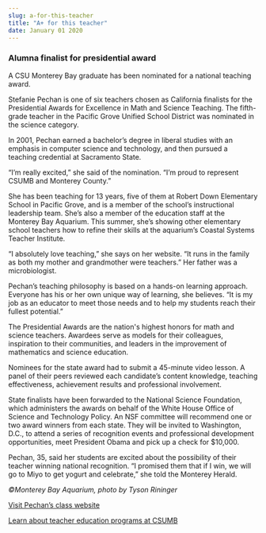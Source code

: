 ```yaml
---
slug: a-for-this-teacher
title: "A+ for this teacher"
date: January 01 2020
---
```


  
<h3>Alumna finalist for presidential award</h3>
<p>
  A CSU Monterey Bay graduate has been nominated for a national teaching award.
</p>
<p>
  Stefanie Pechan is one of six teachers chosen as California finalists for the
  Presidential Awards for Excellence in Math and Science Teaching. The
  fifth-grade teacher in the Pacific Grove Unified School District was nominated
  in the science category.
</p>
<p>
  In 2001, Pechan earned a bachelor’s degree in liberal studies with an emphasis
  in computer science and technology, and then pursued a teaching credential at
  Sacramento State.
</p>
<p>
  “I’m really excited,” she said of the nomination. “I’m proud to represent
  CSUMB and Monterey County.”
</p>
<p>
  She has been teaching for 13 years, five of them at Robert Down Elementary
  School in Pacific Grove, and is a member of the school’s instructional
  leadership team. She’s also a member of the education staff at the Monterey
  Bay Aquarium. This summer, she’s showing other elementary school teachers how
  to refine their skills at the aquarium’s Coastal Systems Teacher Institute.
</p>
<p>
  “I absolutely love teaching,” she says on her website. “It runs in the family
  as both my mother and grandmother were teachers.” Her father was a
  microbiologist.
</p>
<p>
  Pechan’s teaching philosophy is based on a hands-on learning approach.
  Everyone has his or her own unique way of learning, she believes. “It is my
  job as an educator to meet those needs and to help my students reach their
  fullest potential.”
</p>
<p>
  The Presidential Awards are the nation's highest honors for math and science
  teachers. Awardees serve as models for their colleagues, inspiration to their
  communities, and leaders in the improvement of mathematics and science
  education.
</p>
<p>
  Nominees for the state award had to submit a 45-minute video lesson. A panel
  of their peers reviewed each candidate’s content knowledge, teaching
  effectiveness, achievement results and professional involvement.
</p>
<p>
  State finalists have been forwarded to the National Science Foundation, which
  administers the awards on behalf of the White House Office of Science and
  Technology Policy. An NSF committee will recommend one or two award winners
  from each state. They will be invited to Washington, D.C., to attend a series
  of recognition events and professional development opportunities, meet
  President Obama and pick up a check for $10,000.
</p>
<p>
  Pechan, 35, said her students are excited about the possibility of their
  teacher winning national recognition. “I promised them that if I win, we will
  go to Miyo to get yogurt and celebrate,” she told the Monterey Herald.
</p>
<p><em>©Monterey Bay Aquarium, photo by Tyson Rininger</em></p>
<p>
  <a href="https://www.mrspechan.com/students.html"
    >Visit Pechan’s class website</a
  >
</p>
<p>
  <a href="https://teach.csumb.edu/?_csumbsearch=teacher%2Beducation"
    >Learn about teacher education programs at CSUMB</a
  >
</p>
 
